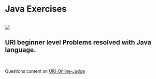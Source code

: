 # Java Exercises
<br>
<img src="https://www.urionlinejudge.com.br//judge/img/5.0/logo.130615.png?1591503281" />
<br>
<h2>URI beginner level Problems resolved with Java language.</h2>
<br>
<p>
Questions content on <a href="https://www.urionlinejudge.com.br/judge/pt/problems/index/1">URI-Online-Judge</a>
</p>
